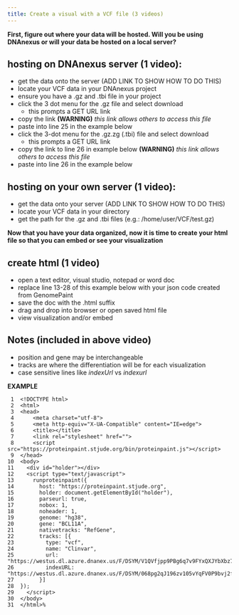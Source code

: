 ```yaml
---
title: Create a visual with a VCF file (3 videos)
---
```

**First, figure out where your data will be hosted. Will you be using DNAnexus or will your data be hosted on a local server?**

## hosting on DNAnexus server (1 video):
*	get the data onto the server (ADD LINK TO SHOW HOW TO DO THIS)
*	locate your VCF data in your DNAnexus project
*	ensure you have a .gz and .tbi file in your project
*	click the 3 dot menu for the .gz file and select download
    *	this prompts a GET URL link
*	copy the link **(WARNING)** *this link allows others to access this file*
*	paste into line 25 in the example below
*	click the 3-dot menu for the .gz.zg (.tbi) file and select download
    *	this prompts a GET URL link
*	copy the link to line 26 in example below **(WARNING)** *this link allows others to access this file*
*	paste into line 26 in the example below

## hosting on your own server (1 video):
*	get the data onto your server (ADD LINK TO SHOW HOW TO DO THIS)
*	locate your VCF data in your directory
*	get the path for the .gz and .tbi files (e.g.: /home/user/VCF/test.gz)

**Now that you have your data organized, now it is time to create your html file so that you can embed or see your visualization**

## create html (1 video)
*	open a text editor, visual studio, notepad or word doc
*	replace line 13-28 of this example below with your json code created from GenomePaint
*	save the doc with the .html suffix
*	drag and drop into browser or open saved html file
*	view visualization and/or embed

## Notes (included in above video)
*	position and gene may be interchangeable
*	tracks are where the differentiation will be for each visualization
*	case sensitive lines like *indexUrl* vs *indexurl*

**EXAMPLE**

     1	<!DOCTYPE html>
     2	<html>
     3	<head>
     4	    <meta charset="utf-8">
     5	    <meta http-equiv="X-UA-Compatible" content="IE=edge">
     6	    <title></title>
     7	    <link rel="stylesheet" href="">
     8	    <script src="https://proteinpaint.stjude.org/bin/proteinpaint.js"></script>
     9	</head>
    10	<body>
    11	  <div id="holder"></div>
    12	  <script type="text/javascript">
    13	    runproteinpaint({
    14	      host: "https://proteinpaint.stjude.org",
    15	      holder: document.getElementById("holder"),
    16	      parseurl: true,
    17	      nobox: 1,
    18	      noheader: 1,
    19	      genome: "hg38",
    20	      gene: "BCL11A",
    21	      nativetracks: "RefGene",
    22	      tracks: [{
    23	        type: "vcf",
    24	        name: "Clinvar",
    25	        url: "https://westus.dl.azure.dnanex.us/F/DSYM/V1QVfjpp9PBg6q7v9FYxQXJYbXbz7JvJ528v5bvg/SJACT004_D.WholeGenome.g.vcf.gz",
    26	        indexURL: "https://westus.dl.azure.dnanex.us/F/DSYM/068pg2qJ196zv105vYqFV0P9bvj2f3Z9XJF88KJp/SJACT004_D.WholeGenome.g.vcf.gz.tbi"
    27	      }]
    28	});
    29	  </script>
    30	</body>
    31	</html>%    


